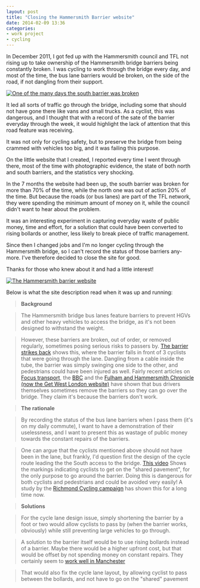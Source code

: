 ```yaml
---
layout: post
title: "Closing the Hammersmith Barrier website"
date: 2014-02-09 13:36
categories:
- work project
- cycling
---
```

In December 2011, I got fed up with the Hammersmith council and TFL not rising up to take ownership of the Hammersmith bridge barriers being constantly broken.
I was cycling to work through the bridge every day, and most of the time, the bus lane barriers would be broken, on the side of the road, if not dangling from their support.

<p class="attachement"><a href="{{ "original.png" | image_path | cdn }}" title="One of the many days the south barrier was broken" rel="lightbox[20140209]"><img src="{{ "original_r300.png" | image_path | cdn }}" alt="One of the many days the south barrier was broken" /></a></p>

<!--more-->
It led all sorts of traffic go through the bridge, including some that should not have gone there like vans and small trucks.
As a cyclist, this was dangerous, and I thought that with a record of the sate of the barrier everyday through the week, it would highlight the lack of attention that this road feature was receiving.

It was not only for cycling safety, but to preserve the bridge from being crammed with vehicles too big, and it was failing this purpose.

On the little website that I created, I reported every time I went through there, most of the time with photographic evidence, the state of both north and south barriers, and the statistics very shocking.

In the 7 months the website had been up, the south barrier was broken for more than 70% of the time, while the north one was out of action 20% of the time. But because the roads (or bus lanes) are part of the TFL network, they were spending the minimum amount of money on it, while the council didn't want to hear about the problem.

It was an interesting experiment in capturing everyday waste of public money, time and effort, for a solution that could have been converted to rising bollards or another, less likely to break piece of traffic management.

Since then I changed jobs and I'm no longer cycling through the Hammersmith bridge, so I can't record the status of those barriers any-more. I've therefore decided to close the site for good.

Thanks for those who knew about it and had a little interest!

<p class="attachement"><a href="{{ "hammersmith_barrier.jpg" | image_path | cdn }}" title="The Hammersmith barrier website" rel="lightbox[20140209]"><img src="{{ "hammersmith_barrier_r300.jpg" | image_path | cdn }}" alt="The Hammersmith barrier website" /></a></p>

Below is what the site description read when it was up and running:

> **Background**

> The Hammersmith bridge bus lanes feature barriers to prevent HGVs and other heavy vehicles to access the bridge, as it's not been designed to withstand the weight.

> However, these barriers are broken, out of order, or removed regularly, sometimes posing serious risks to passers by. [The barrier strikes back][1] shows this, where the barrier falls in front of 3 cyclists that were going through the lane. Dangling from a cable inside the tube, the barrier was simply swinging one side to the other, and pedestrians could have been injured as well.
> Fairly recent articles on [Focus transport][2], the [BBC][3] and the [Fulham and Hammersmith Chronicle (now the Get West London website)][4] have shown that bus drivers themselves sometimes remove the barriers so they can go over the bridge. They claim it's because the barriers don't work.

> **The rationale**

> By recording the status of the bus lane barriers when I pass them (it's on my daily commute), I want to have a demonstration of their uselessness, and I want to present this as wastage of public money towards the constant repairs of the barriers.

> One can argue that the cyclists mentioned above should not have been in the lane, but frankly, I'd question first the design of the cycle route leading the the South access to the bridge. [This video][5] Shows the markings indicating cyclists to get on the "shared pavement", for the only purpose to go around the barrier. Doing this is dangerous for both cyclists and pedestrians and could be avoided very easily! A study by the [Richmond Cycling campaign][6] has shown this for a long time now.

> **Solutions**

> For the cycle lane design issue, simply shortening the barrier by a foot or two would allow cyclists to pass by (when the barrier works, obviously) while still preventing large vehicles to go through.

> A solution to the barrier itself would be to use rising bollards instead of a barrier. Maybe there would be a higher upfront cost, but that would be offset by not spending money on constant repairs. They certainly seem to [work well in Manchester][7]

> That would also fix the cycle lane layout, by allowing cyclist to pass between the bollards, and not have to go on the "shared" pavement

[1]: http://vimeo.com/37791955 "the barrier strikes back"
[2]: http://focustransport2011.blogspot.co.uk/2011/11/calls-to-tackle-bus-drivers-over-bridge.html "Focus transport on the Hammersmith barrier"
[3]: http://www.bbc.co.uk/news/uk-england-london-15843353 "BBC article"
[4]: http://www.getwestlondon.co.uk/news/local-news/bus-drivers-caught-tearing-down-5982157 "Fulham and Hammersmith news: Bus drivers caught tearing down Hammersmith bridge safety barrier"
[5]: http://vimeo.com/35142018 "Misleading road markings"
[6]: http://www.richmondlcc.co.uk/2010/11/08/another-veloteer-review-hammersmith-bridge/ "Richmond Cycling Campaign: Another veloteer review Hammersmith bridge"
[7]: http://www.youtube.com/watch?v=PRCA8MvedIo "Another solution"